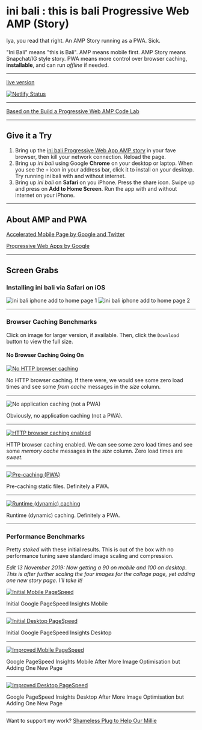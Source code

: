 # ini bali : this is bali Progressive Web AMP (Story)

Iya, you read that right. An AMP Story running as a PWA. Sick.

"Ini Bali" means "this is Bali". AMP means mobile first. AMP Story means Snapchat/IG style story. PWA means more control over browser caching, **installable**, and can run _offline_ if needed.

---

[live version](https://inibali.netlify.com/)

[![Netlify Status](https://api.netlify.com/api/v1/badges/60cb91f6-a638-4728-869a-796f7398f995/deploy-status)](https://app.netlify.com/sites/inibali/deploys)

---

[Based on the Build a Progressive Web AMP Code Lab](https://codelabs.developers.google.com/codelabs/amp-pwa-workbox/#0)

---

## Give it a Try

1. Bring up the [ini bali Progressive Web App AMP story](https://inibali.netlify.com/)
 in your fave browser, then kill your network connection. Reload the page.
2. Bring up _ini bali_ using Google **Chrome** on your desktop or laptop. When you see the `+` icon in your address bar, click it to install on your desktop. Try running ini bali with and without internet.
3. Bring up _ini bali_ on **Safari** on you iPhone. Press the share icon. Swipe up and press on **Add to Home Screen**. Run the app with and without internet on your iPhone.

---

## About AMP and PWA

[Accelerated Mobile Page by Google and Twitter](https://amp.dev/)

[Progressive Web Apps by Google](https://developers.google.com/web/progressive-web-apps)

---

## Screen Grabs

### Installing ini bali via Safari on iOS

<img alt="ini bali iphone add to home page 1" title="ini bali iphone add to home page 1" src="screen-grabs/inibali-safari-ios-1.jpg">

<img alt="ini bali iphone add to home page 2" title="ini bali iphone add to home page 2" src="screen-grabs/inibali-safari-ios-2.jpg">

---

### Browser Caching Benchmarks

Click on image for larger version, if available. Then, click the `Download` button to view the full size.

#### No Browser Caching Going On

<a href="screen-grabs/avada-classic-http-cache-1420w.jpg">
<img alt="No HTTP browser caching" title="No HTTP browser caching" src="screen-grabs/avada-classic-http-cache-800w.jpg">
</a>

  No HTTP browser caching. If there were, we would see some zero load times and see some _from cache_ messages in the _size_ column.

---

<img alt="No application caching (not a PWA)" title="No application caching (not a PWA)" src="screen-grabs/avada-classic-application-cache-800w.jpg">

  Obviously, no application caching (not a PWA).

---

<a href="screen-grabs/inibali-amp-pwa-http-cache-1420w.jpg">
<img alt="HTTP browser caching enabled" title="HTTP browser caching enabled" src="screen-grabs/inibali-amp-pwa-http-cache-800w.jpg">
</a>

HTTP browser caching enabled. We can see some zero load times and see some _memory cache_ messages in the _size_ column. Zero load times are _sweet_.

---

<a href="screen-grabs/inibali-amp-pwa-precache-1420w.jpg">
<img alt="Pre-caching (PWA)" title="Pre-caching (PWA)" src="screen-grabs/inibali-amp-pwa-precache-800w.jpg">
</a>

  Pre-caching static files. Definitely a PWA.

---

<a href="screen-grabs/inibali-amp-pwa-runtime-cache-1420w.jpg">
<img alt="Runtime (dynamic) caching" title="Runtime (dynamic) caching" src="screen-grabs/inibali-amp-pwa-runtime-cache-800w.jpg">
</a>

  Runtime (dynamic) caching. Definitely a PWA.

---

### Performance Benchmarks

Pretty _stoked_ with these initial results. This is out of the box with no performance tuning save standard image scaling and compression.

<em>Edit 13 November 2019: Now getting a 90 on mobile and 100 on desktop. This is after further scaling the four images for the collage page, yet adding one new story page. I'll take it!</em>

<a href="screen-grabs/inibali-amp-wa-pagespeed-mob-10nov2019.jpg">
<img alt="Initial Mobile PageSpeed" title="Initial Mobile PageSpeed" src="screen-grabs/inibali-amp-wa-pagespeed-mob-10nov2019.jpg">
</a>

  Initial Google PageSpeed Insights Mobile

---

<a href="screen-grabs/inibali-amp-wa-pagespeed-dt-10nov2019.jpg">
<img alt="Initial Desktop PageSpeed" title="Initial Desktop PageSpeed" src="screen-grabs/inibali-amp-wa-pagespeed-dt-10nov2019.jpg">
</a>

  Initial Google PageSpeed Insights Desktop
  
---

<a href="screen-grabs/inibali-amp-wa-pagespeed-mob-13nov2019.jpg">
<img alt="Improved Mobile PageSpeed" title="Improved Mobile PageSpeed" src="screen-grabs/inibali-amp-wa-pagespeed-mob-13nov2019.jpg">
</a>

  Google PageSpeed Insights Mobile After More Image Optimisation but Adding One New Page

---

<a href="screen-grabs/inibali-amp-wa-pagespeed-dt-13nov2019.jpg">
<img alt="Improved Desktop PageSpeed" title="Improved Desktop PageSpeed" src="screen-grabs/inibali-amp-wa-pagespeed-dt-13nov2019.jpg">
</a>

  Google PageSpeed Insights Desktop After More Image Optimisation but Adding One New Page
  
---

Want to support my work? [Shameless Plug to Help Our Millie](https://ko-fi.com/marklchaves)
